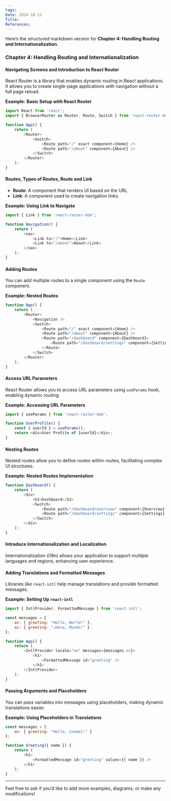 ```yaml
---
tags: 
Date: 2024-10-12
Title: 
References:
---
```

Here’s the structured markdown version for **Chapter 4: Handling Routing and Internationalization**.

### Chapter 4: Handling Routing and Internationalization

#### Navigating Screens and Introduction to React Router
React Router is a library that enables dynamic routing in React applications. It allows you to create single-page applications with navigation without a full page reload.

**Example: Basic Setup with React Router**
```javascript
import React from 'react';
import { BrowserRouter as Router, Route, Switch } from 'react-router-dom';

function App() {
    return (
        <Router>
            <Switch>
                <Route path="/" exact component={Home} />
                <Route path="/about" component={About} />
            </Switch>
        </Router>
    );
}
```

#### Routes, Types of Routes, Route and Link
- **Route**: A component that renders UI based on the URL.
- **Link**: A component used to create navigation links.

**Example: Using Link to Navigate**
```javascript
import { Link } from 'react-router-dom';

function Navigation() {
    return (
        <nav>
            <Link to="/">Home</Link>
            <Link to="/about">About</Link>
        </nav>
    );
}
```

#### Adding Routes
You can add multiple routes to a single component using the `Route` component.

**Example: Nested Routes**
```javascript
function App() {
    return (
        <Router>
            <Navigation />
            <Switch>
                <Route path="/" exact component={Home} />
                <Route path="/about" component={About} />
                <Route path="/dashboard" component={Dashboard}>
                    <Route path="/dashboard/settings" component={Settings} />
                </Route>
            </Switch>
        </Router>
    );
}
```

#### Access URL Parameters
React Router allows you to access URL parameters using `useParams` hook, enabling dynamic routing.

**Example: Accessing URL Parameters**
```javascript
import { useParams } from 'react-router-dom';

function UserProfile() {
    const { userId } = useParams();
    return <div>User Profile of {userId}</div>;
}
```

#### Nesting Routes
Nested routes allow you to define routes within routes, facilitating complex UI structures.

**Example: Nested Routes Implementation**
```javascript
function Dashboard() {
    return (
        <div>
            <h2>Dashboard</h2>
            <Switch>
                <Route path="/dashboard/overview" component={Overview} />
                <Route path="/dashboard/settings" component={Settings} />
            </Switch>
        </div>
    );
}
```

#### Introduce Internationalization and Localization
Internationalization (i18n) allows your application to support multiple languages and regions, enhancing user experience.

#### Adding Translations and Formatted Messages
Libraries like `react-intl` help manage translations and provide formatted messages.

**Example: Setting Up `react-intl`**
```javascript
import { IntlProvider, FormattedMessage } from 'react-intl';

const messages = {
    en: { greeting: "Hello, World!" },
    es: { greeting: "¡Hola, Mundo!" }
};

function App() {
    return (
        <IntlProvider locale="en" messages={messages.en}>
            <h1>
                <FormattedMessage id="greeting" />
            </h1>
        </IntlProvider>
    );
}
```

#### Passing Arguments and Placeholders
You can pass variables into messages using placeholders, making dynamic translations easier.

**Example: Using Placeholders in Translations**
```javascript
const messages = {
    en: { greeting: "Hello, {name}!" }
};

function Greeting({ name }) {
    return (
        <h1>
            <FormattedMessage id="greeting" values={{ name }} />
        </h1>
    );
}
```

---

Feel free to ask if you’d like to add more examples, diagrams, or make any modifications!